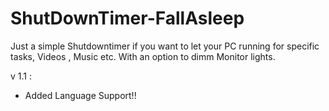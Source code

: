# ShutDownTimer-FallAsleep

Just a simple Shutdowntimer if you want to let your PC running for specific tasks, Videos , Music etc. With an option to dimm Monitor lights.


v 1.1 : 
- Added Language Support!!
